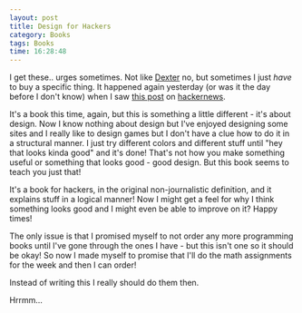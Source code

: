 ```yaml
---
layout: post
title: Design for Hackers
category: Books
tags: Books
time: 16:28:48
---
```

I get these.. urges sometimes. Not like [Dexter][dexter] no, but sometimes I just *have* to buy a specific thing. It happened again yesterday (or was it the day before I don't know) when I saw [this post][post] on [hackernews][hackernews].

It's a book this time, again, but this is something a little different - it's about design. Now I know nothing about design but I've enjoyed designing some sites and I really like to design games but I don't have a clue how to do it in a structural manner. I just try different colors and different stuff until "hey that looks kinda good" and it's done! That's not how you make something useful or something that looks good - good design. But this book seems to teach you just that!

It's a book for hackers, in the original non-journalistic definition, and it explains stuff in a logical manner! Now I might get a feel for why I think something looks good and I might even be able to improve on it? Happy times!

The only issue is that I promised myself to not order any more programming books until I've gone through the ones I have - but this isn't one so it should be okay! So now I made myself to promise that I'll do the math assignments for the week and then I can order!

Instead of writing this I really should do them then.

Hrrmm...

[dexter]: http://www.tvrage.com/Dexter
[post]: http://www.kadavy.net/blog/posts/d4h-is-here/
[hackernews]: https://news.ycombinator.com/

